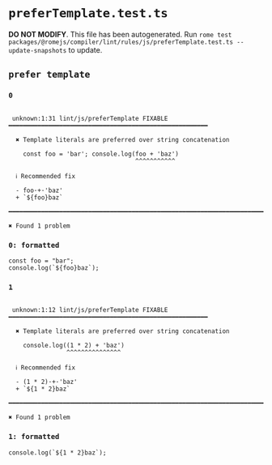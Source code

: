 # `preferTemplate.test.ts`

**DO NOT MODIFY**. This file has been autogenerated. Run `rome test packages/@romejs/compiler/lint/rules/js/preferTemplate.test.ts --update-snapshots` to update.

## `prefer template`

### `0`

```

 unknown:1:31 lint/js/preferTemplate FIXABLE ━━━━━━━━━━━━━━━━━━━━━━━━━━━━━━━━━━━━━━━━━━━━━━━━━━━━━━━

  ✖ Template literals are preferred over string concatenation

    const foo = 'bar'; console.log(foo + 'baz')
                                   ^^^^^^^^^^^

  ℹ Recommended fix

  - foo·+·'baz'
  + `${foo}baz`

━━━━━━━━━━━━━━━━━━━━━━━━━━━━━━━━━━━━━━━━━━━━━━━━━━━━━━━━━━━━━━━━━━━━━━━━━━━━━━━━━━━━━━━━━━━━━━━━━━━━

✖ Found 1 problem

```

### `0: formatted`

```
const foo = "bar";
console.log(`${foo}baz`);

```

### `1`

```

 unknown:1:12 lint/js/preferTemplate FIXABLE ━━━━━━━━━━━━━━━━━━━━━━━━━━━━━━━━━━━━━━━━━━━━━━━━━━━━━━━

  ✖ Template literals are preferred over string concatenation

    console.log((1 * 2) + 'baz')
                ^^^^^^^^^^^^^^^

  ℹ Recommended fix

  - (1 * 2)·+·'baz'
  + `${1 * 2}baz`

━━━━━━━━━━━━━━━━━━━━━━━━━━━━━━━━━━━━━━━━━━━━━━━━━━━━━━━━━━━━━━━━━━━━━━━━━━━━━━━━━━━━━━━━━━━━━━━━━━━━

✖ Found 1 problem

```

### `1: formatted`

```
console.log(`${1 * 2}baz`);

```
